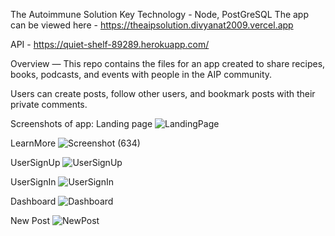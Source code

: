 The Autoimmune Solution
Key Technology - Node, PostGreSQL
The app can be viewed here - https://theaipsolution.divyanat2009.vercel.app

API - https://quiet-shelf-89289.herokuapp.com/

Overview — This repo contains the files for an app created to share recipes, books, podcasts, and events with people in the AIP community.

Users can create posts, follow other users, and bookmark posts with their private comments.

Screenshots of app:
Landing page
![LandingPage](https://user-images.githubusercontent.com/69719463/105637250-1e9e5200-5e32-11eb-935b-625e4563e4c7.png)

LearnMore
![Screenshot (634)](https://user-images.githubusercontent.com/69719463/105069553-bfae9680-5a47-11eb-8d46-c6e8710d93ee.png)

UserSignUp
![UserSignUp](https://user-images.githubusercontent.com/69719463/105637324-8d7bab00-5e32-11eb-8d9e-a66a652ae5fb.png)

UserSignIn
![UserSignIn](https://user-images.githubusercontent.com/69719463/105637350-ba2fc280-5e32-11eb-9230-e511dc49d9dc.png)

Dashboard
![Dashboard](https://user-images.githubusercontent.com/69719463/105740711-13fdbe80-5eff-11eb-8b95-7dfb90b56eb9.png)

New Post
![NewPost](https://user-images.githubusercontent.com/69719463/105741059-7eaefa00-5eff-11eb-90fc-491b79e1cbcc.png)


